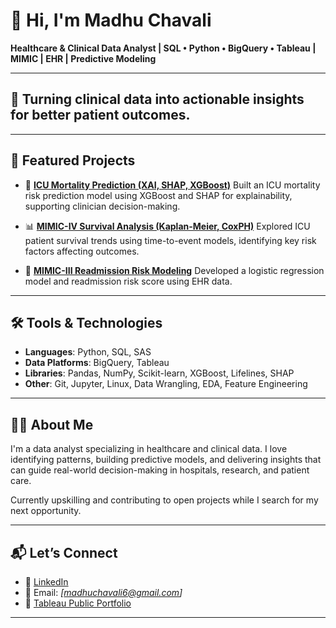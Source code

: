 # 👋 Hi, I'm Madhu Chavali

**Healthcare & Clinical Data Analyst | SQL • Python • BigQuery • Tableau | MIMIC | EHR | Predictive Modeling**

---

## 🧠 Turning clinical data into actionable insights for better patient outcomes.

---

## 🔬 Featured Projects

* 🎯 **[ICU Mortality Prediction (XAI, SHAP, XGBoost)](https://github.com/madhulathachavali/mimic_iii_explainable-ai)**
  Built an ICU mortality risk prediction model using XGBoost and SHAP for explainability, supporting clinician decision-making.

* 📊 **[MIMIC-IV Survival Analysis (Kaplan-Meier, CoxPH)](https://github.com/madhulathachavali/MIMIC_IV_Survival-Analysis)**
  Explored ICU patient survival trends using time-to-event models, identifying key risk factors affecting outcomes.

* 🔁 **[MIMIC-III Readmission Risk Modeling](https://github.com/madhulathachavali/MIMIC-III-Re-admission-risk)**
  Developed a logistic regression model and readmission risk score using EHR data.

---

## 🛠️ Tools & Technologies

* **Languages**: Python, SQL, SAS
* **Data Platforms**: BigQuery, Tableau
* **Libraries**: Pandas, NumPy, Scikit-learn, XGBoost, Lifelines, SHAP
* **Other**: Git, Jupyter, Linux, Data Wrangling, EDA, Feature Engineering

---

## 👩‍⚕️ About Me

I'm a data analyst specializing in healthcare and clinical data. I love identifying patterns, building predictive models, and delivering insights that can guide real-world decision-making in hospitals, research, and patient care.

Currently upskilling and contributing to open projects while I search for my next opportunity.

---

## 📬 Let’s Connect

* 🔗 [LinkedIn](https://www.linkedin.com/in/madhu-chavali/)
* 📧 Email: *\[madhuchavali6@gmail.com]*
* 📁 [Tableau Public Portfolio](https://public.tableau.com/app/profile/madhu.chavali2213)

---

